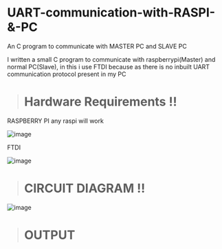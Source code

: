 # UART-communication-with-RASPI-&-PC
An C program to communicate with MASTER PC  and SLAVE PC

I written a small C program to communicate with raspberrypi(Master) and normal PC(Slave), in this i use FTDI because as there is no inbuilt UART communication protocol present in my PC 

> # Hardware Requirements !!

RASPBERRY PI any raspi will work

![image](https://github.com/Tranquil837/UART-communication-with-RASPI-and-PC/assets/123855482/195552a4-9709-4898-9977-8b8bb2a0f141)

FTDI 

![image](https://github.com/Tranquil837/UART-communication-with-RASPI-and-PC/assets/123855482/fe655ece-231c-4e34-b406-2c8f7a483975)

> # CIRCUIT DIAGRAM !!

![image](https://github.com/Tranquil837/UART-communication-with-RASPI-and-PC/assets/123855482/634410d2-296a-44b0-b14d-87aa4473a39a)

> # OUTPUT

